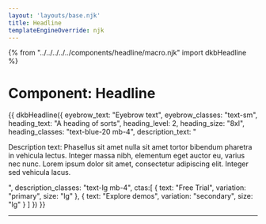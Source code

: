 ```yaml
---
layout: 'layouts/base.njk'
title: Headline
templateEngineOverride: njk
---
```

{% from "../../../../../components/headline/macro.njk" import dkbHeadline %}

<h1 class="mb-6">
	Component: Headline
</h1>

{{ dkbHeadline({
		eyebrow_text: "Eyebrow text",
		eyebrow_classes: "text-sm",
		heading_text: "A heading of sorts",
		heading_level: 2,
		heading_size: "8xl",
		heading_classes: "text-blue-20 mb-4",
		description_text: "<p>Description text: Phasellus sit amet nulla sit amet tortor bibendum pharetra in vehicula lectus. Integer massa nibh, elementum eget auctor eu, varius nec nunc. Lorem ipsum dolor sit amet, consectetur adipiscing elit. Integer sed vehicula lacus.</p>",
		description_classes: "text-lg mb-4",
		ctas:[
			{
				text: "Free Trial",
				variation: "primary",
				size: "lg"
			},
			{
				text: "Explore demos",
				variation: "secondary",
				size: "lg"
			}
		]
	})
}}

<hr class="my-10" />